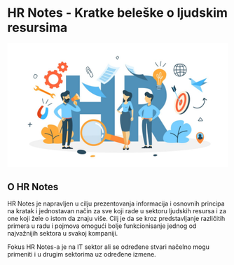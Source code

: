 # HR Notes - Kratkе beleške o ljudskim resursima

![](.gitbook/assets/bigstock-recruitment-concept-idea-of-c-250362193.jpg)

##  O HR Notes

HR Notes je napravljen u cilju prezentovanja informacija i osnovnih principa na kratak i jednostavan način za sve koji rade u sektoru ljudskih resursa i za one koji žele o istom da znaju više. Cilj je da se kroz predstavljanje različitih primera u radu i pojmova omogući bolje funkcionisanje jednog od najvažnijih sektora u svakoj kompaniji.

Fokus HR Notes-a je na IT sektor ali se određene stvari načelno mogu primeniti i u drugim sektorima uz određene izmene.

